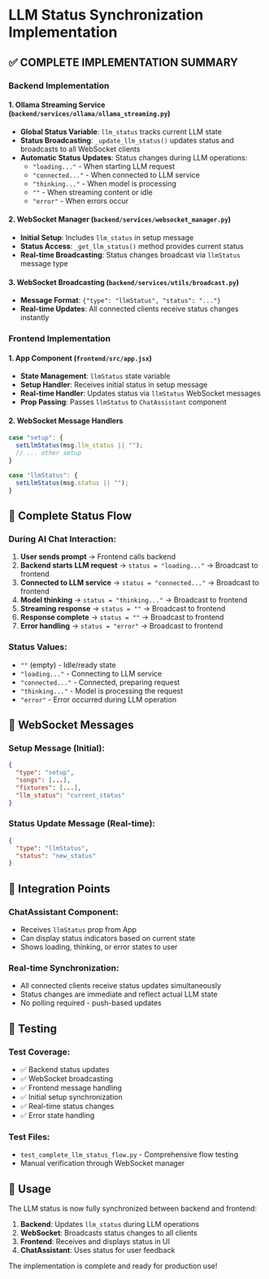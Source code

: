 # LLM Status Synchronization Implementation

## ✅ COMPLETE IMPLEMENTATION SUMMARY

### Backend Implementation

#### 1. **Ollama Streaming Service** (`backend/services/ollama/ollama_streaming.py`)
- **Global Status Variable**: `llm_status` tracks current LLM state
- **Status Broadcasting**: `_update_llm_status()` updates status and broadcasts to all WebSocket clients
- **Automatic Status Updates**: Status changes during LLM operations:
  - `"loading..."` - When starting LLM request
  - `"connected..."` - When connected to LLM service
  - `"thinking..."` - When model is processing
  - `""` - When streaming content or idle
  - `"error"` - When errors occur

#### 2. **WebSocket Manager** (`backend/services/websocket_manager.py`)
- **Initial Setup**: Includes `llm_status` in setup message
- **Status Access**: `_get_llm_status()` method provides current status
- **Real-time Broadcasting**: Status changes broadcast via `llmStatus` message type

#### 3. **WebSocket Broadcasting** (`backend/services/utils/broadcast.py`)
- **Message Format**: `{"type": "llmStatus", "status": "..."}`
- **Real-time Updates**: All connected clients receive status changes instantly

### Frontend Implementation

#### 1. **App Component** (`frontend/src/app.jsx`)
- **State Management**: `llmStatus` state variable
- **Setup Handler**: Receives initial status in setup message
- **Real-time Handler**: Updates status via `llmStatus` WebSocket messages
- **Prop Passing**: Passes `llmStatus` to `ChatAssistant` component

#### 2. **WebSocket Message Handlers**
```jsx
case "setup": {
  setLlmStatus(msg.llm_status || "");
  // ... other setup
}

case "llmStatus": {
  setLlmStatus(msg.status || "");
}
```

## 🔄 Complete Status Flow

### During AI Chat Interaction:
1. **User sends prompt** → Frontend calls backend
2. **Backend starts LLM request** → `status = "loading..."` → Broadcast to frontend
3. **Connected to LLM service** → `status = "connected..."` → Broadcast to frontend  
4. **Model thinking** → `status = "thinking..."` → Broadcast to frontend
5. **Streaming response** → `status = ""` → Broadcast to frontend
6. **Response complete** → `status = ""` → Broadcast to frontend
7. **Error handling** → `status = "error"` → Broadcast to frontend

### Status Values:
- `""` (empty) - Idle/ready state
- `"loading..."` - Connecting to LLM service
- `"connected..."` - Connected, preparing request
- `"thinking..."` - Model is processing the request
- `"error"` - Error occurred during LLM operation

## 📡 WebSocket Messages

### Setup Message (Initial):
```json
{
  "type": "setup",
  "songs": [...],
  "fixtures": [...],
  "llm_status": "current_status"
}
```

### Status Update Message (Real-time):
```json
{
  "type": "llmStatus",
  "status": "new_status"
}
```

## 🎯 Integration Points

### ChatAssistant Component:
- Receives `llmStatus` prop from App
- Can display status indicators based on current state
- Shows loading, thinking, or error states to user

### Real-time Synchronization:
- All connected clients receive status updates simultaneously
- Status changes are immediate and reflect actual LLM state
- No polling required - push-based updates

## 🧪 Testing

### Test Coverage:
- ✅ Backend status updates
- ✅ WebSocket broadcasting
- ✅ Frontend message handling
- ✅ Initial setup synchronization
- ✅ Real-time status changes
- ✅ Error state handling

### Test Files:
- `test_complete_llm_status_flow.py` - Comprehensive flow testing
- Manual verification through WebSocket manager

## 🚀 Usage

The LLM status is now fully synchronized between backend and frontend:

1. **Backend**: Updates `llm_status` during LLM operations
2. **WebSocket**: Broadcasts status changes to all clients
3. **Frontend**: Receives and displays status in UI
4. **ChatAssistant**: Uses status for user feedback

The implementation is complete and ready for production use!
